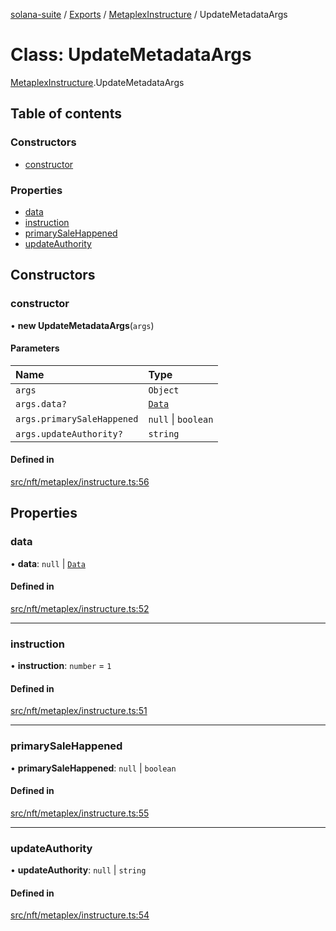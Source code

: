 [solana-suite](../README.md) / [Exports](../modules.md) / [MetaplexInstructure](../modules/MetaplexInstructure.md) / UpdateMetadataArgs

# Class: UpdateMetadataArgs

[MetaplexInstructure](../modules/MetaplexInstructure.md).UpdateMetadataArgs

## Table of contents

### Constructors

- [constructor](MetaplexInstructure.UpdateMetadataArgs.md#constructor)

### Properties

- [data](MetaplexInstructure.UpdateMetadataArgs.md#data)
- [instruction](MetaplexInstructure.UpdateMetadataArgs.md#instruction)
- [primarySaleHappened](MetaplexInstructure.UpdateMetadataArgs.md#primarysalehappened)
- [updateAuthority](MetaplexInstructure.UpdateMetadataArgs.md#updateauthority)

## Constructors

### constructor

• **new UpdateMetadataArgs**(`args`)

#### Parameters

| Name | Type |
| :------ | :------ |
| `args` | `Object` |
| `args.data?` | [`Data`](MetaplexInstructure.Data.md) |
| `args.primarySaleHappened` | ``null`` \| `boolean` |
| `args.updateAuthority?` | `string` |

#### Defined in

[src/nft/metaplex/instructure.ts:56](https://github.com/fukaoi/solana-suite/blob/5119ed2/src/nft/metaplex/instructure.ts#L56)

## Properties

### data

• **data**: ``null`` \| [`Data`](MetaplexInstructure.Data.md)

#### Defined in

[src/nft/metaplex/instructure.ts:52](https://github.com/fukaoi/solana-suite/blob/5119ed2/src/nft/metaplex/instructure.ts#L52)

___

### instruction

• **instruction**: `number` = `1`

#### Defined in

[src/nft/metaplex/instructure.ts:51](https://github.com/fukaoi/solana-suite/blob/5119ed2/src/nft/metaplex/instructure.ts#L51)

___

### primarySaleHappened

• **primarySaleHappened**: ``null`` \| `boolean`

#### Defined in

[src/nft/metaplex/instructure.ts:55](https://github.com/fukaoi/solana-suite/blob/5119ed2/src/nft/metaplex/instructure.ts#L55)

___

### updateAuthority

• **updateAuthority**: ``null`` \| `string`

#### Defined in

[src/nft/metaplex/instructure.ts:54](https://github.com/fukaoi/solana-suite/blob/5119ed2/src/nft/metaplex/instructure.ts#L54)
